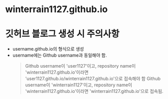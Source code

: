 # winterrain1127.github.io

# 깃허브 블로그 생성 시 주의사항
- username.github.io의 형식으로 생성
- username에는 Github username과 동일해야 함.
  > Github username이 'user1127'이고, repository name이 'winterrain1127.github.io'이라면
    'user1127.github.io/winterrain1127.github.io'으로 접속해야 함
  > Github username이 'winterrain1127'이고, repository name이 'winterrain1127.github.io'이라면
    'winterrain1127.github.io'으로 접속됨.
